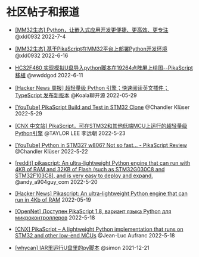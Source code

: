 # 社区帖子和报道

- [[MM32生态] Python，让嵌入式应用开发更便捷、更高效、更专注](https://bbs.21ic.com/icview-3236202-1-1.html) @xld0932 2022-7-4

- [[MM32生态] 基于PikaScript在MM32平台上部署Python开发环境](https://bbs.21ic.com/icview-3232352-1-1.html) @xld0932 2022-6-16

- [HC32F460 实现模拟U盘导入python脚本在19264点阵屏上绘图--PikaScript移植](https://blog.csdn.net/wwddgod/article/details/125235234) @wwddgod 2022-6-11

- [[Hacker News 周报] 超轻量级 Python 引擎；快速阅读英文插件；TypeScript 发布新版本](https://www.bilibili.com/video/BV1pY4y1z7Vx) @Koala聊开源 2022-05-29

- [[YouTube] PikaScript Build and Test in STM32 Clone](https://www.youtube.com/watch?v=91xyL0ryVJg) @Chandler Klüser 2022-5-29

- [[CNX 中文站] PikaScript，可在STM32和其他低端MCU上运行的超轻量级Python引擎](https://cnx-software.cn/2022/05/23/lightweight-python-implementation/) @TAYLOR LEE 李远朝 2022-5-23

- [[YouTube] Python in STM32? w806? Not so fast... - PikaScript Review](https://www.youtube.com/watch?v=FDAjtnaQG6A) @Chandler Klüser 2022-5-22

- [[reddit] pikascript: An ultra-lightweight Python engine that can run with 4KB of RAM and 32KB of Flash (such as STM32G030C8 and STM32F103C8), and is very easy to deploy and expand.](https://www.reddit.com/r/Python/comments/utj8jj/pikascript_an_ultralightweight_python_engine_that/) @andy_a904guy_com 2022-5-20

- [[Hacker News] Pikascript: An ultra-lightweight Python engine that can run in 4Kb of RAM](https://news.ycombinator.com/item?id=31433815) 2022-05-19

- [[OpenNet] Доступен PikaScript 1.8, вариант языка Python для микроконтроллеров](https://www.opennet.ru/opennews/art.shtml?num=57208) 2022-5-18

- [[CNX] PikaScript – A lightweight Python implementation that runs on STM32 and other low-end MCUs](https://www.cnx-software.com/2022/05/18/pikascript-a-lightweight-python-implementation-that-runs-on-stm32-and-other-low-end-mcus/) @Jean-Luc Aufranc 2022-5-18

- [[whycan] IAR里运行U盘里的py脚本](https://whycan.com/t_7586.html) @simon 2021-12-21
